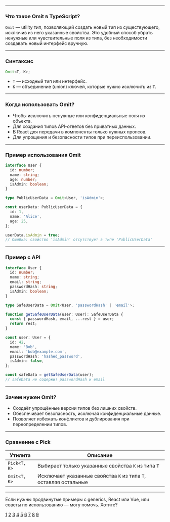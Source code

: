 
---

### Что такое Omit в TypeScript?

`Omit` — utility тип, позволяющий создать новый тип из существующего, исключив из него указанные свойства. Это удобный способ убрать ненужные или чувствительные поля из типа, без необходимости создавать новый интерфейс вручную.

---

### Синтаксис

```typescript
Omit<T, K>;
```

- `T` — исходный тип или интерфейс.
- `K` — объединение (union) ключей, которые нужно исключить из `T`.

---

### Когда использовать Omit?

- Чтобы исключить ненужные или конфиденциальные поля из объекта.
- Для создания типов API-ответов без приватных данных.
- В React для передачи в компоненты только нужных пропсов.
- Для упрощения и безопасности типов при переиспользовании.

---

### Пример использования Omit

```typescript
interface User {
  id: number;
  name: string;
  age: number;
  isAdmin: boolean;
}

type PublicUserData = Omit<User, 'isAdmin'>;

const userData: PublicUserData = {
  id: 1,
  name: 'Alice',
  age: 25,
};

userData.isAdmin = true;
// Ошибка: свойство 'isAdmin' отсутствует в типе 'PublicUserData'
```

---

### Пример с API

```typescript
interface User {
  id: number;
  name: string;
  email: string;
  passwordHash: string;
  isAdmin: boolean;
}

type SafeUserData = Omit<User, 'passwordHash' | 'email'>;

function getSafeUserData(user: User): SafeUserData {
  const { passwordHash, email, ...rest } = user;
  return rest;
}

const user: User = {
  id: 42,
  name: 'Bob',
  email: 'bob@example.com',
  passwordHash: 'hashed_password',
  isAdmin: false,
};

const safeData = getSafeUserData(user);
// safeData не содержит passwordHash и email
```

---

### Зачем нужен Omit?

- Создаёт упрощённые версии типов без лишних свойств.
- Обеспечивает безопасность, исключая конфиденциальные данные.
- Позволяет избежать конфликтов и дублирования при переопределении типов.

---

### Сравнение с Pick

| Утилита      | Описание                                                         |
| ------------ | ---------------------------------------------------------------- |
| `Pick<T, K>` | Выбирает только указанные свойства `K` из типа `T`               |
| `Omit<T, K>` | Исключает указанные свойства `K` из типа `T`, оставляя остальные |

---

Если нужны продвинутые примеры с generics, React или Vue, или советы по использованию — могу помочь. Хотите?

[1](https://www.typescriptlang.org/docs/handbook/utility-types.html)
[2](https://refine.dev/blog/typescript-omit-utility-type/)
[3](https://graphite.dev/guides/typescript-omit-utility-type)
[4](https://www.geeksforgeeks.org/typescript/typescript-omittype-keys-utility-type/)
[5](https://mimo.org/glossary/typescript/omit-type)
[6](https://blog.openreplay.com/how-to-use-typescripts-omit-utility-type/)
[7](https://dev.to/blamb31/typescripts-omit-utility-type-514g)
[8](https://www.convex.dev/typescript/advanced/typescript-omit)
[9](https://stackoverflow.com/questions/48215950/exclude-property-from-type)

